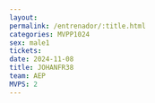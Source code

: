 ```yaml
---
layout: 
permalink: /entrenador/:title.html
categories: MVPP1024
sex: male1
tickets: 
date: 2024-11-08
title: JOHANFR38
team: AEP
MVPS: 2
---
```

